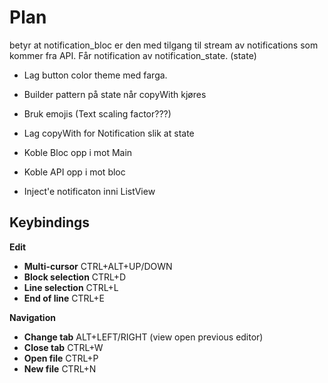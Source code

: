 # Plan

betyr at notification_bloc er den med tilgang til stream av notifications som kommer fra API.
Får notification av notification_state. (state)

<!-- TODO -->

- Lag button color theme med farga.
- Builder pattern på state når copyWith kjøres
- Bruk emojis (Text scaling factor???)

- Lag copyWith for Notification slik at state
- Koble Bloc opp i mot Main
- Koble API opp i mot bloc
- Inject'e notificaton inni ListView

<!-- ?New -->

## Keybindings

**Edit**

- **Multi-cursor** CTRL+ALT+UP/DOWN
- **Block selection** CTRL+D
- **Line selection** CTRL+L
- **End of line** CTRL+E

**Navigation**

- **Change tab** ALT+LEFT/RIGHT (view open previous editor)
- **Close tab** CTRL+W
- **Open file** CTRL+P
- **New file** CTRL+N

<!-- !Old -->

<!-- # Husk code shortcuts

## Navigation

- ctrl arrows for move

## Tabs and windows

- alt (for bytte tab)
- ctrl + shift + q (Close tab)

- ctrl+shift+n (New window)
- ctrl+shift+w (Close window)

- ctrl+shift+e (file tree)
- ctrl+n (new file)

## Edit

- ctrl + alt + arrowkeys (Multi-cursor)
- ctrl + e (recents)
- ctrl + x (Remove line)
- ctrl + w (Mark a whole bracket) (Tap flere gang per line)

## Div

- ctrl + shift + v (Preview markdown) -->
